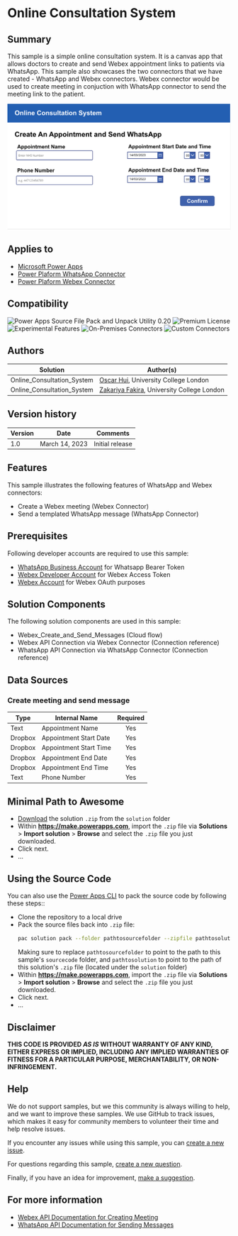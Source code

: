 # Online Consultation System 

## Summary
This sample is a simple online consultation system. It is a canvas app that allows doctors to create and send Webex appointment links to patients via WhatsApp. This sample also showcases the two connectors that we have created - WhatsApp and Webex connectors. Webex connector would be used to create meeting in conjuction with WhatsApp connector to send the meeting link to the patient.

![picture of the sample](assets/preview.png)

## Applies to

* [Microsoft Power Apps](https://docs.microsoft.com/powerapps/)
* [Power Plaform WhatsApp Connector](https://learn.microsoft.com/en-us/connectors/whatsappip/)
* [Power Plaform Webex Connector](https://learn.microsoft.com/en-us/connectors/webexip/)

## Compatibility

![Power Apps Source File Pack and Unpack Utility 0.20](https://img.shields.io/badge/Packing%20Tool-0.20-green.svg)
![Premium License](https://img.shields.io/badge/Premium%20License-Not%20Required-green.svg "Premium Power Apps license not required")
![Experimental Features](https://img.shields.io/badge/Experimental%20Features-No-green.svg "Does not rely on experimental features")
![On-Premises Connectors](https://img.shields.io/badge/On--Premises%20Connectors-No-green.svg "Does not use on-premise connectors")
![Custom Connectors](https://img.shields.io/badge/Custom%20Connectors-Not%20Required-green.svg "Does not use custom connectors")

## Authors

Solution|Author(s)
--------|---------
Online_Consultation_System | [Oscar Hui](https://github.com/ocarhui), University College London
Online_Consultation_System | [Zakariya Fakira](https://github.com/zak0807), University College London

## Version history

Version|Date|Comments
-------|----|--------
1.0|March 14, 2023|Initial release

## Features

This sample illustrates the following features of WhatsApp and Webex connectors:

* Create a Webex meeting (Webex Connector)
* Send a templated WhatsApp message (WhatsApp Connector)

## Prerequisites

Following developer accounts are required to use this sample:
* [WhatsApp Business Account](https://business.whatsapp.com/developers/developer-hub) for Whatsapp Bearer Token
* [Webex Developer Account](https://developer.webex.com/) for Webex Access Token
* [Webex Account](https://www.webex.com/) for Webex OAuth purposes

## Solution Components
The following solution components are used in this sample:

* Webex_Create_and_Send_Messages (Cloud flow)
* Webex API Connection via Webex Connector (Connection reference)
* WhatsApp API Connection via WhatsApp Connector (Connection reference)

## Data Sources

### Create meeting and send message

|Type|Internal Name|Required|
|---|---|:---:|
|Text|Appointment Name|Yes|
|Dropbox|Appointment Start Date|Yes|
|Dropbox|Appointment Start Time|Yes|
|Dropbox|Appointment End Date|Yes|
|Dropbox|Appointment End Time|Yes|
|Text|Phone Number|Yes|

## Minimal Path to Awesome

* [Download](./solution/YOURSAMPLENAME.zip) the solution `.zip` from the `solution` folder
* Within **https://make.powerapps.com**, import the `.zip` file via **Solutions** > **Import solution** > **Browse** and select the `.zip` file you just downloaded.
* Click next.
* ...

## Using the Source Code

You can also use the [Power Apps CLI](https://aka.ms/pac/docs) to pack the source code by following these steps::

* Clone the repository to a local drive
* Pack the source files back into `.zip` file:
  ```bash
  pac solution pack --folder pathtosourcefolder --zipfile pathtosolution  --processCanvasApps
  ```
  Making sure to replace `pathtosourcefolder` to point to the path to this sample's `sourcecode` folder, and `pathtosolution` to point to the path of this solution's `.zip` file (located under the `solution` folder)
* Within **https://make.powerapps.com**, import the `.zip` file via **Solutions** > **Import solution** > **Browse** and select the `.zip` file you just downloaded.
* Click next.
* ...

## Disclaimer

**THIS CODE IS PROVIDED *AS IS* WITHOUT WARRANTY OF ANY KIND, EITHER EXPRESS OR IMPLIED, INCLUDING ANY IMPLIED WARRANTIES OF FITNESS FOR A PARTICULAR PURPOSE, MERCHANTABILITY, OR NON-INFRINGEMENT.**

## Help

We do not support samples, but we this community is always willing to help, and we want to improve these samples. We use GitHub to track issues, which makes it easy for  community members to volunteer their time and help resolve issues.

If you encounter any issues while using this sample, you can [create a new issue](https://github.com/pnp/powerapps-samples/issues/new?assignees=&labels=Needs%3A+Triage+%3Amag%3A%2Ctype%3Abug-suspected&template=bug-report.yml&sample=YOURSAMPLENAME&authors=@YOURGITHUBUSERNAME&title=YOURSAMPLENAME%20-%20).

For questions regarding this sample, [create a new question](https://github.com/pnp/powerapps-samples/issues/new?assignees=&labels=Needs%3A+Triage+%3Amag%3A%2Ctype%3Abug-suspected&template=question.yml&sample=YOURSAMPLENAME&authors=@YOURGITHUBUSERNAME&title=YOURSAMPLENAME%20-%20).

Finally, if you have an idea for improvement, [make a suggestion](https://github.com/pnp/powerapps-samples/issues/new?assignees=&labels=Needs%3A+Triage+%3Amag%3A%2Ctype%3Abug-suspected&template=suggestion.yml&sample=YOURSAMPLENAME&authors=@YOURGITHUBUSERNAME&title=YOURSAMPLENAME%20-%20).

## For more information

- [Webex API Documentation for Creating Meeting](https://developer.webex.com/docs/api/v1/meetings/create-a-meeting)
- [WhatsApp API Documentation for Sending Messages](https://developers.facebook.com/docs/whatsapp/on-premises/reference/messages/)

